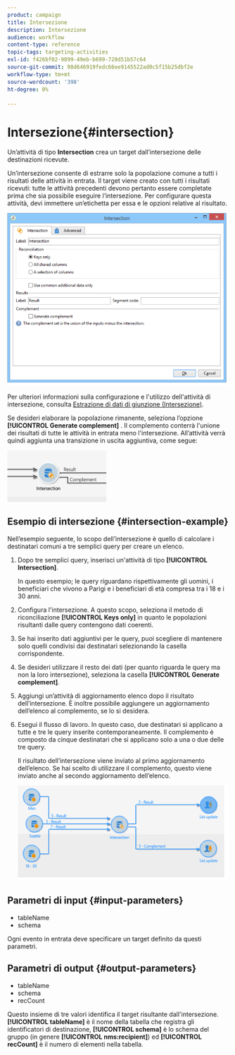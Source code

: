 ```yaml
---
product: campaign
title: Intersezione
description: Intersezione
audience: workflow
content-type: reference
topic-tags: targeting-activities
exl-id: f426bf02-9899-49eb-b699-728d51b57c64
source-git-commit: 98d646919fedc66ee9145522ad0c5f15b25dbf2e
workflow-type: tm+mt
source-wordcount: '398'
ht-degree: 0%

---
```


# Intersezione{#intersection}

Un’attività di tipo **Intersection** crea un target dall’intersezione delle destinazioni ricevute.

Un’intersezione consente di estrarre solo la popolazione comune a tutti i risultati delle attività in entrata. Il target viene creato con tutti i risultati ricevuti: tutte le attività precedenti devono pertanto essere completate prima che sia possibile eseguire l’intersezione. Per configurare questa attività, devi immettere un’etichetta per essa e le opzioni relative al risultato.

![](assets/s_user_segmentation_inter.png)

Per ulteriori informazioni sulla configurazione e l&#39;utilizzo dell&#39;attività di intersezione, consulta [Estrazione di dati di giunzione (Intersezione)](../../workflow/using/targeting-data.md#extracting-joint-data--intersection-).

Se desideri elaborare la popolazione rimanente, seleziona l’opzione **[!UICONTROL Generate complement]** . Il complemento conterrà l&#39;unione dei risultati di tutte le attività in entrata meno l&#39;intersezione. All’attività verrà quindi aggiunta una transizione in uscita aggiuntiva, come segue:

![](assets/s_user_segmentation_inter_compl.png)

## Esempio di intersezione {#intersection-example}

Nell’esempio seguente, lo scopo dell’intersezione è quello di calcolare i destinatari comuni a tre semplici query per creare un elenco.

1. Dopo tre semplici query, inserisci un&#39;attività di tipo **[!UICONTROL Intersection]**.

   In questo esempio; le query riguardano rispettivamente gli uomini, i beneficiari che vivono a Parigi e i beneficiari di età compresa tra i 18 e i 30 anni.

1. Configura l&#39;intersezione. A questo scopo, seleziona il metodo di riconciliazione **[!UICONTROL Keys only]** in quanto le popolazioni risultanti dalle query contengono dati coerenti.
1. Se hai inserito dati aggiuntivi per le query, puoi scegliere di mantenere solo quelli condivisi dai destinatari selezionando la casella corrispondente.
1. Se desideri utilizzare il resto dei dati (per quanto riguarda le query ma non la loro intersezione), seleziona la casella **[!UICONTROL Generate complement]**.
1. Aggiungi un’attività di aggiornamento elenco dopo il risultato dell’intersezione. È inoltre possibile aggiungere un aggiornamento dell’elenco al complemento, se lo si desidera.
1. Esegui il flusso di lavoro. In questo caso, due destinatari si applicano a tutte e tre le query inserite contemporaneamente. Il complemento è composto da cinque destinatari che si applicano solo a una o due delle tre query.

   Il risultato dell’intersezione viene inviato al primo aggiornamento dell’elenco. Se hai scelto di utilizzare il complemento, questo viene inviato anche al secondo aggiornamento dell’elenco.

   ![](assets/intersection_example.png)

## Parametri di input {#input-parameters}

* tableName
* schema

Ogni evento in entrata deve specificare un target definito da questi parametri.

## Parametri di output {#output-parameters}

* tableName
* schema
* recCount

Questo insieme di tre valori identifica il target risultante dall&#39;intersezione. **[!UICONTROL tableName]** è il nome della tabella che registra gli identificatori di destinazione,  **[!UICONTROL schema]** è lo schema del gruppo (in genere  **[!UICONTROL nms:recipient]**) ed  **[!UICONTROL recCount]** è il numero di elementi nella tabella.
